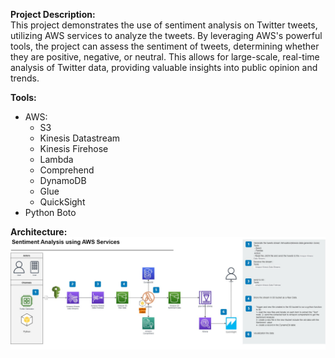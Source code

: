 
**Project Description:**
</br>This project demonstrates the use of sentiment analysis on Twitter tweets, utilizing AWS services to analyze the tweets. By leveraging AWS's powerful tools, the project can assess the sentiment of tweets, determining whether they are positive, negative, or neutral. This allows for large-scale, real-time analysis of Twitter data, providing valuable insights into public opinion and trends.

**Tools:**
</br>

 - AWS: 
	 - S3
	 - Kinesis Datastream
	 - Kinesis Firehose
	 - Lambda 
	 - Comprehend 
	 - DynamoDB 
	 - Glue
	 - QuickSight 
 - Python Boto


**Architecture:**
![sentiment analysis](SA.jpg)
